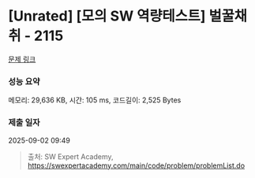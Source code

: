 # [Unrated] [모의 SW 역량테스트] 벌꿀채취 - 2115 

[문제 링크](https://swexpertacademy.com/main/code/problem/problemDetail.do?contestProbId=AV5V4A46AdIDFAWu) 

### 성능 요약

메모리: 29,636 KB, 시간: 105 ms, 코드길이: 2,525 Bytes

### 제출 일자

2025-09-02 09:49



> 출처: SW Expert Academy, https://swexpertacademy.com/main/code/problem/problemList.do